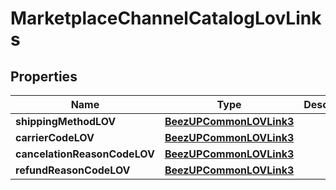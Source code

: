
# MarketplaceChannelCatalogLovLinks

## Properties
Name | Type | Description | Notes
------------ | ------------- | ------------- | -------------
**shippingMethodLOV** | [**BeezUPCommonLOVLink3**](BeezUPCommonLOVLink3.md) |  |  [optional]
**carrierCodeLOV** | [**BeezUPCommonLOVLink3**](BeezUPCommonLOVLink3.md) |  |  [optional]
**cancelationReasonCodeLOV** | [**BeezUPCommonLOVLink3**](BeezUPCommonLOVLink3.md) |  |  [optional]
**refundReasonCodeLOV** | [**BeezUPCommonLOVLink3**](BeezUPCommonLOVLink3.md) |  |  [optional]



